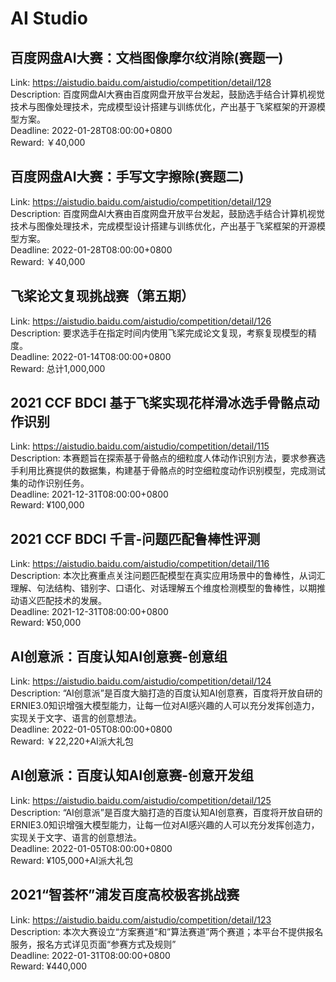 # AI Studio



## 百度网盘AI大赛：文档图像摩尔纹消除(赛题一)

Link: https://aistudio.baidu.com/aistudio/competition/detail/128  
Description: 百度网盘AI大赛由百度网盘开放平台发起，鼓励选手结合计算机视觉技术与图像处理技术，完成模型设计搭建与训练优化，产出基于飞桨框架的开源模型方案。  
Deadline: 2022-01-28T08:00:00+0800  
Reward: ￥40,000  


## 百度网盘AI大赛：手写文字擦除(赛题二)

Link: https://aistudio.baidu.com/aistudio/competition/detail/129  
Description: 百度网盘AI大赛由百度网盘开放平台发起，鼓励选手结合计算机视觉技术与图像处理技术，完成模型设计搭建与训练优化，产出基于飞桨框架的开源模型方案。  
Deadline: 2022-01-28T08:00:00+0800  
Reward: ￥40,000  


## 飞桨论文复现挑战赛（第五期）

Link: https://aistudio.baidu.com/aistudio/competition/detail/126  
Description: 要求选手在指定时间内使用飞桨完成论文复现，考察复现模型的精度。  
Deadline: 2022-01-14T08:00:00+0800  
Reward: 总计1,000,000  


## 2021 CCF BDCI 基于飞桨实现花样滑冰选手骨骼点动作识别

Link: https://aistudio.baidu.com/aistudio/competition/detail/115  
Description: 本赛题旨在探索基于骨骼点的细粒度人体动作识别方法，要求参赛选手利用比赛提供的数据集，构建基于骨骼点的时空细粒度动作识别模型，完成测试集的动作识别任务。  
Deadline: 2021-12-31T08:00:00+0800  
Reward: ¥100,000  


## 2021 CCF BDCI 千言-问题匹配鲁棒性评测

Link: https://aistudio.baidu.com/aistudio/competition/detail/116  
Description: 本次比赛重点关注问题匹配模型在真实应用场景中的鲁棒性，从词汇理解、句法结构、错别字、口语化、对话理解五个维度检测模型的鲁棒性，以期推动语义匹配技术的发展。  
Deadline: 2021-12-31T08:00:00+0800  
Reward: ¥50,000  


## AI创意派：百度认知AI创意赛-创意组

Link: https://aistudio.baidu.com/aistudio/competition/detail/124  
Description: “AI创意派”是百度大脑打造的百度认知AI创意赛，百度将开放自研的ERNIE3.0知识增强大模型能力，让每一位对AI感兴趣的人可以充分发挥创造力，实现关于文字、语言的创意想法。  
Deadline: 2022-01-05T08:00:00+0800  
Reward: ￥22,220+AI派大礼包  


## AI创意派：百度认知AI创意赛-创意开发组

Link: https://aistudio.baidu.com/aistudio/competition/detail/125  
Description: “AI创意派”是百度大脑打造的百度认知AI创意赛，百度将开放自研的ERNIE3.0知识增强大模型能力，让每一位对AI感兴趣的人可以充分发挥创造力，实现关于文字、语言的创意想法。  
Deadline: 2022-01-05T08:00:00+0800  
Reward: ¥105,000+AI派大礼包  


## 2021“智荟杯”浦发百度高校极客挑战赛

Link: https://aistudio.baidu.com/aistudio/competition/detail/123  
Description: 本次大赛设立“方案赛道“和”算法赛道”两个赛道；本平台不提供报名服务，报名方式详见页面“参赛方式及规则”  
Deadline: 2022-01-31T08:00:00+0800  
Reward: ¥440,000  

